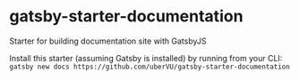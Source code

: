 # gatsby-starter-documentation
Starter for building documentation site with GatsbyJS

Install this starter (assuming Gatsby is installed) by running from your CLI:
`gatsby new docs https://github.com/uberVU/gatsby-starter-documentation`
